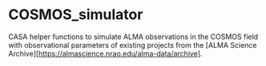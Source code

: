 # COSMOS_simulator

CASA helper functions to simulate ALMA observations in the COSMOS field with observational parameters of existing projects from the [ALMA Science Archive][https://almascience.nrao.edu/alma-data/archive]. 

